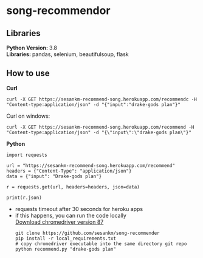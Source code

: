 # song-recommendor

## Libraries
<strong>Python Version: </strong>3.8<br>
<strong>Libraries: </strong>pandas, selenium, beautifulsoup, flask<br>

## How to use
<strong>Curl</strong>
```
curl -X GET https://sesankm-recommend-song.herokuapp.com/recommendc -H "Content-type:application/json" -d "{"input":"drake-gods plan"}"
```
Curl on windows:
```
curl -X GET https://sesankm-recommend-song.herokuapp.com/recommend -H "Content-type:application/json" -d "{\"input\":\"drake-gods plan\"}"
```

<strong>Python</strong>
```
import requests

url = "https://sesankm-recommend-song.herokuapp.com/recommend"
headers = {"Content-Type": "application/json"}
data = {"input": "Drake-gods plan"}

r = requests.get(url, headers=headers, json=data)

print(r.json)
```

* requests timeout after 30 seconds for heroku apps
* if this happens, you can run the code locally <br>
	[Download chromedriver version 87](http://chromedriver.chromium.org/downloads)
	```
	git clone https://github.com/sesankm/song-recommender
	pip install -r local_requirements.txt
	# copy chromedriver executable into the same directory git repo
	python recommend.py "drake-gods plan"
	```
